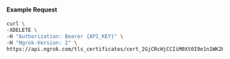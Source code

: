 
#### Example Request
```bash
curl \
-XDELETE \
-H "Authorization: Bearer {API_KEY}" \
-H "Ngrok-Version: 2" \
https://api.ngrok.com/tls_certificates/cert_2GjCRcHjCCIiM0Xt0I9e1n1WK2H
